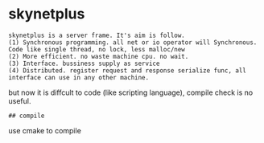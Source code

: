 # skynetplus
```
skynetplus is a server frame. It's aim is follow.
(1) Synchronous programming. all net or io operator will Synchronous. Code like single thread, no lock, less malloc/new
(2) More efficient. no waste machine cpu. no wait.
(3) Interface. bussiness supply as service
(4) Distributed. register request and response serialize func, all interface can use in any other machine.
```
but now it is diffcult to code (like scripting language), compile check is no useful.
```
## compile
```
use cmake to compile
